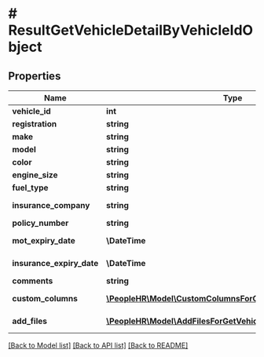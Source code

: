 # # ResultGetVehicleDetailByVehicleIdObject

## Properties

Name | Type | Description | Notes
------------ | ------------- | ------------- | -------------
**vehicle_id** | **int** | Vehicle Id Value | [optional]
**registration** | **string** | Registration Value | [optional]
**make** | **string** | Make Value | [optional]
**model** | **string** | Model Value | [optional]
**color** | **string** | Color Value | [optional]
**engine_size** | **string** | EngineSize Value | [optional]
**fuel_type** | **string** | FuelType Value | [optional]
**insurance_company** | **string** | InsuranceCompany Value | [optional]
**policy_number** | **string** | PolicyNumber Value | [optional]
**mot_expiry_date** | **\DateTime** | MOTExpiryDate Value | [optional]
**insurance_expiry_date** | **\DateTime** | InsuranceExpiryDate Value | [optional]
**comments** | **string** | Comments Value | [optional]
**custom_columns** | [**\PeopleHR\Model\CustomColumnsForGetVehicleByIdArrayInner[]**](CustomColumnsForGetVehicleByIdArrayInner.md) | CustomColumns to get vehicle detail | [optional]
**add_files** | [**\PeopleHR\Model\AddFilesForGetVehicleByIdArrayInner[]**](AddFilesForGetVehicleByIdArrayInner.md) | AddFiles to get vehicle detail | [optional]

[[Back to Model list]](../../README.md#models) [[Back to API list]](../../README.md#endpoints) [[Back to README]](../../README.md)
